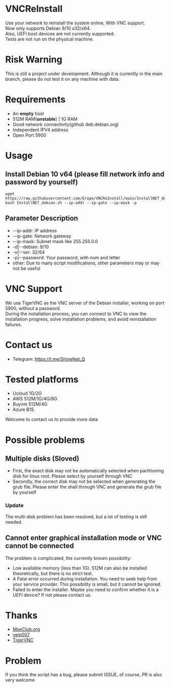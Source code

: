 # VNCReInstall
Use your network to reinstall the system online, With VNC support.  
Now only supports Debian 9/10 x32/x64.  
Also, UEFI boot devices are not currently supported.  
Tests are not run on the physical machine.  

# Risk Warning
This is still a project under development. Although it is currently in the main branch, please do not test it on any machine with data.

# Requirements
* An **empty** host
* 512M RAM(**unstable**) | 1G RAM
* Good network connectivity(github deb.debian.org)
* Independent IPV4 address
* Open Port 5900

# Usage
## Install Debian 10 v64 (please fill network info and password by yourself)
```shell
wget https://raw.githubusercontent.com/Erope/VNCReInstall/main/InstallNET_debian.sh
bash InstallNET_debian.sh --ip-addr --ip-gate --ip-mask -p 
```

## Parameter Description
* --ip-addr: IP address
* --ip-gate: Network gateway
* --ip-mask: Subnet mask like 255.255.0.0
* -d|--debian: 9/10 
* -v|--ver: 32/64
* -p|--password: Your password, with num and letter
* other: Due to many script modifications, other parameters may or may not be useful

# VNC Support
We use TigerVNC as the VNC server of the Debian installer, working on port 5900, without a password.  
During the installation process, you can connect to VNC to view the installation progress, solve installation problems, and avoid reinstallation failures.

# Contact us
* Telegram: https://t.me/ShineNet_Q

# Tested platforms
* Ucloud 1G/2G
* AWS 512M/1G/4G/8G
* Buyvm 512M/4G
* Azure B1S

Welcome to contact us to provide more data

# Possible problems
## Multiple disks (Sloved)
* First, the exact disk may not be automatically selected when partitioning disk for linux root. Please select by yourself through VNC
* Secondly, the correct disk may not be selected when generating the grub file. Please enter the shell through VNC and generate the grub file by yourself

### Update
The multi-disk problem has been resolved, but a lot of testing is still needed.

## Cannot enter graphical installation mode or VNC cannot be connected
The problem is complicated, the currently known possibility:
* Low available memory (less than 1G). 512M can also be installed theoretically, but there is no strict test. 
* A Fatal error occurred during installation. You need to seek help from your service provider. This possibility is small, but it cannot be ignored.
* Failed to enter the installer. Maybe you need to confirm whether it is a UEFI device? If not please contact us.

# Thanks
* [MoeClub.org](https://github.com/MoeClub)
* [veip007](https://github.com/veip007)
* [TigerVNC](https://tigervnc.org/)

# Problem
If you think the script has a bug, please submit ISSUE, of course, PR is also very welcome
